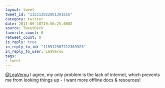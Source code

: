 ```yaml
---
layout: tweet
tweet_id: "115513022801391616"
category: twitter
date: 2011-09-18T19:50:25.000Z
source: TweetDeck
favorite_count: 0
retweet_count: 0
is_reply: true
in_reply_to_id: "115512507212369923"
in_reply_to_user: LeaVerou
tags:
- tweet
---
```


[@LeaVerou](https://twitter.com/@LeaVerou) I agree, my only problem is the lack of internet, which prevents me from looking things up - I want more offline docs & resources!
